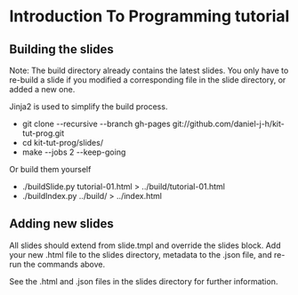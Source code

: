 Introduction To Programming tutorial
====================================

Building the slides
-------------------

Note: The build directory already contains the latest slides.
You only have to re-build a slide if you modified a corresponding file in the slide directory, or added a new one.

Jinja2 is used to simplify the build process.

* git clone --recursive --branch gh-pages git://github.com/daniel-j-h/kit-tut-prog.git
* cd kit-tut-prog/slides/
* make --jobs 2 --keep-going

Or build them yourself

* ./buildSlide.py tutorial-01.html > ../build/tutorial-01.html
* ./buildIndex.py ../build/ > ../index.html


Adding new slides
-----------------

All slides should extend from slide.tmpl and override the slides block.
Add your new .html file to the slides directory, metadata to the .json file, and re-run the commands above.

See the .html and .json files in the slides directory for further information.
